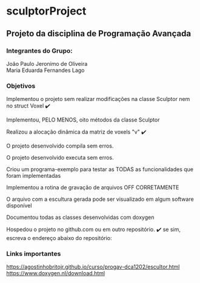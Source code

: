 # sculptorProject

## Projeto da disciplina de Programação Avançada
### Integrantes do Grupo: <br>
  João Paulo Jeronimo de Oliveira <br>
  Maria Eduarda Fernandes Lago

### Objetivos

  Implementou o projeto sem realizar modificações na classe Sculptor nem no struct Voxel :heavy_check_mark:

  Implementou, PELO MENOS, oito métodos da classe Sculptor 

  Realizou a alocação dinâmica da matriz de voxels "v" :heavy_check_mark:

  O projeto desenvolvido compila sem erros. 

  O projeto desenvolvido executa sem erros.

  Criou um programa-exemplo para testar as TODAS as funcionalidades que foram implementadas

  Implementou a rotina de gravação de arquivos OFF CORRETAMENTE

  O arquivo com a escultura gerada pode ser visualizado em algum software disponível

  Documentou todas as classes desenvolvidas com doxygen

  Hospedou o projeto no github.com ou em outro repositório. :heavy_check_mark:
se sim, escreva o endereço abaixo do repositório: 




### Links importantes
https://agostinhobritojr.github.io/curso/progav-dca1202/escultor.html <br>
https://www.doxygen.nl/download.html
